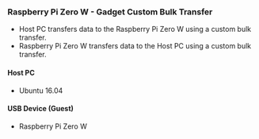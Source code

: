 ### Raspberry Pi Zero W - Gadget Custom Bulk Transfer

* Host PC transfers data to the Raspberry Pi Zero W using a custom bulk transfer.
* Raspberry Pi Zero W transfers data to the Host PC using a custom bulk transfer.

#### Host PC

* Ubuntu 16.04

#### USB Device (Guest)

* Raspberry Pi Zero W
